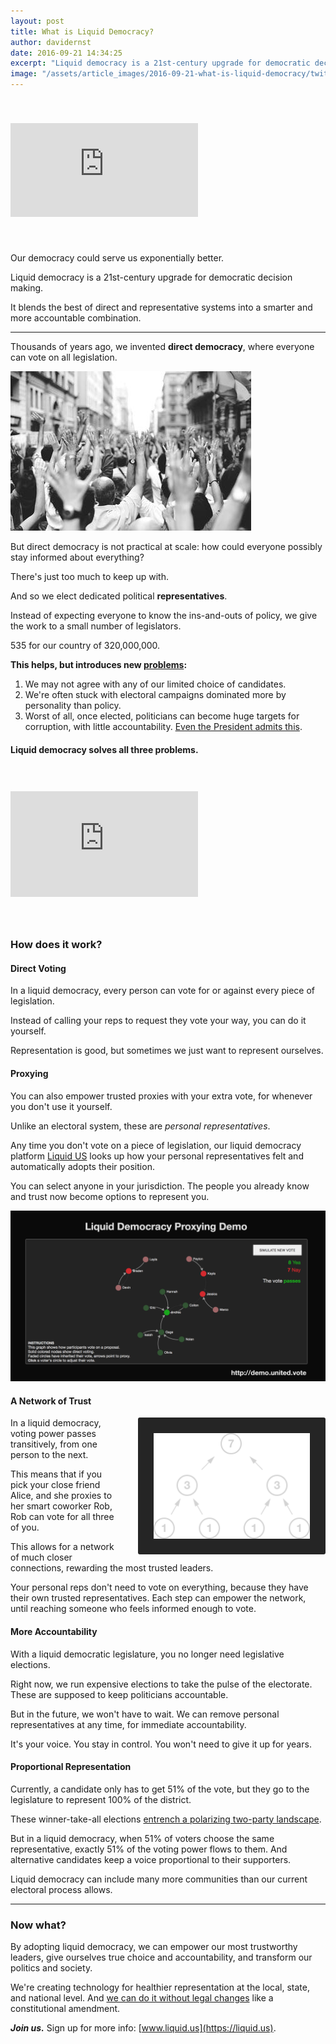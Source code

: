 ```yaml
---
layout: post
title: What is Liquid Democracy?
author: davidernst
date: 2016-09-21 14:34:25
excerpt: "Liquid democracy is a 21st-century upgrade for democratic decision making. It blends the best of direct and representative systems into a smarter and more accountable combination."
image: "/assets/article_images/2016-09-21-what-is-liquid-democracy/twitter_large.png"
---
```


<iframe src="https://www.youtube.com/embed/BvA0J_2ZpIQ" frameborder="0" allowfullscreen style="margin: 40px auto"></iframe>

<br />

Our democracy could serve us exponentially better.

Liquid democracy is a 21st-century upgrade for democratic decision making.

It blends the best of direct and representative systems into a smarter and more accountable combination.

---------

Thousands of years ago, we invented **direct democracy**, where everyone can vote on all legislation.

![](/assets/article_images/2016-09-21-what-is-liquid-democracy/crowd-raises-hands-photo.png)

But direct democracy is not practical at scale: how could everyone possibly stay informed about everything?

There's just too much to keep up with.

And so we elect dedicated political **representatives**.

Instead of expecting everyone to know the ins-and-outs of policy, we give the work to a small number of legislators.

535 for our country of 320,000,000.

**This helps, but introduces new [problems](/assets/article_images/2016-09-21-what-is-liquid-democracy/congressional-approval-history.png):**

1. We may not agree with any of our limited choice of candidates.
2. We're often stuck with electoral campaigns dominated more by personality than policy.
3. Worst of all, once elected, politicians can become huge targets for corruption, with little accountability. [Even the President admits this](https://www.youtube.com/watch?v=e4tHW9_bb08).

#### Liquid democracy solves all three problems.

<iframe src="https://www.youtube.com/embed/Ya1dNNzkQTE" frameborder="0" allowfullscreen style="margin: 40px auto" height="169px"></iframe>

<br />

### How does it work?

#### Direct Voting

In a liquid democracy, every person can vote for or against every piece of legislation.

Instead of calling your reps to request they vote your way, you can do it yourself.

Representation is good, but sometimes we just want to represent ourselves.

#### Proxying

You can also empower trusted proxies with your extra vote, for whenever you don't use it yourself.

Unlike an electoral system, these are *personal representatives*.

Any time you don't vote on a piece of legislation, our liquid democracy platform [Liquid US](https://liquid.us) looks up how your personal representatives felt and automatically adopts their position.

You can select anyone in your jurisdiction. The people you already know and trust now become options to represent you.

[![Click for an interactive demo of liquid proxying](/assets/article_images/2016-09-21-what-is-liquid-democracy/liquid-democracy-simulation-screenshot.png)](https://demo.united.vote)

#### A Network of Trust

<img src="/assets/article_images/2016-09-21-what-is-liquid-democracy/voting_power_graphic.png" style="background-color: #252525; border-radius: 3px; float: right; margin-left: 28px; padding: 25px; width: 250px;" />

In a liquid democracy, voting power passes transitively, from one person to the next.

This means that if you pick your close friend Alice, and she proxies to her smart coworker Rob, Rob can vote for all three of you.

This allows for a network of much closer connections, rewarding the most trusted leaders.

Your personal reps don't need to vote on everything, because they have their own trusted representatives. Each step can empower the network, until reaching someone who feels informed enough to vote.

#### More Accountability

With a liquid democratic legislature, you no longer need legislative elections.

Right now, we run expensive elections to take the pulse of the electorate. These are supposed to keep politicians accountable.

But in the future, we won't have to wait. We can remove personal representatives at any time, for immediate accountability.

It's your voice. You stay in control. You won't need to give it up for years.

#### Proportional Representation

Currently, a candidate only has to get 51% of the vote, but they go to the legislature to represent 100% of the district.

These winner-take-all elections [entrench a polarizing two-party landscape](/2017/03/06/how-to-move-past-two-parties/).

But in a liquid democracy, when 51% of voters choose the same representative, exactly 51% of the voting power flows to them. And alternative candidates keep a voice proportional to their supporters.

Liquid democracy can include many more communities than our current electoral process allows.

---------

### Now what?

By adopting liquid democracy, we can empower our most trustworthy leaders, give ourselves true choice and accountability, and transform our politics and society.

We're creating technology for healthier representation at the local, state, and national level. And [we can do it without legal changes](/2017/07/04/running-liquid-democracy-candidates/) like a constitutional amendment.

***Join us.*** Sign up for more info: [www.liquid.us](https://liquid.us).
